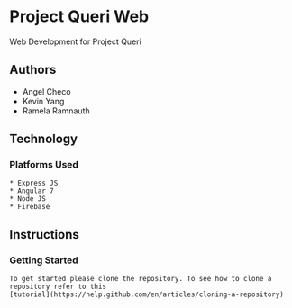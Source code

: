 # Project Queri Web 

Web Development for Project Queri

## Authors
* Angel Checo
* Kevin Yang
* Ramela Ramnauth

## Technology

### Platforms Used
```
* Express JS
* Angular 7
* Node JS
* Firebase
```

## Instructions

### Getting Started
```
To get started please clone the repository. To see how to clone a repository refer to this 
[tutorial](https://help.github.com/en/articles/cloning-a-repository)
```
